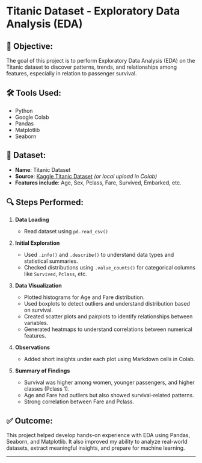 # Titanic Dataset - Exploratory Data Analysis (EDA)

## 📌 Objective:
The goal of this project is to perform Exploratory Data Analysis (EDA) on the Titanic dataset to discover patterns, trends, and relationships among features, especially in relation to passenger survival.

## 🛠️ Tools Used:
- Python
- Google Colab
- Pandas
- Matplotlib
- Seaborn

## 📂 Dataset:
- **Name**: Titanic Dataset
- **Source**: [Kaggle Titanic Dataset](https://www.kaggle.com/competitions/titanic/data) *(or local upload in Colab)*
- **Features include**: Age, Sex, Pclass, Fare, Survived, Embarked, etc.

## 🔍 Steps Performed:

1. **Data Loading**
   - Read dataset using `pd.read_csv()`

2. **Initial Exploration**
   - Used `.info()` and `.describe()` to understand data types and statistical summaries.
   - Checked distributions using `.value_counts()` for categorical columns like `Survived`, `Pclass`, etc.

3. **Data Visualization**
   - Plotted histograms for Age and Fare distribution.
   - Used boxplots to detect outliers and understand distribution based on survival.
   - Created scatter plots and pairplots to identify relationships between variables.
   - Generated heatmaps to understand correlations between numerical features.

4. **Observations**
   - Added short insights under each plot using Markdown cells in Colab.

5. **Summary of Findings**
   - Survival was higher among women, younger passengers, and higher classes (Pclass 1).
   - Age and Fare had outliers but also showed survival-related patterns.
   - Strong correlation between Fare and Pclass.

## ✅ Outcome:
This project helped develop hands-on experience with EDA using Pandas, Seaborn, and Matplotlib. It also improved my ability to analyze real-world datasets, extract meaningful insights, and prepare for machine learning.

---

